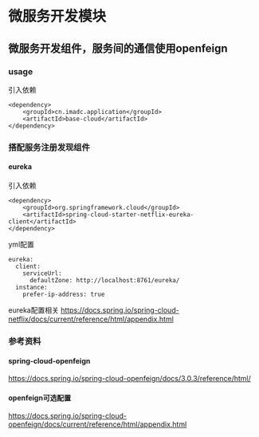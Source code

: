 # 微服务开发模块

## 微服务开发组件，服务间的通信使用openfeign

### usage

引入依赖

~~~
<dependency>
    <groupId>cn.imadc.application</groupId>
    <artifactId>base-cloud</artifactId>
</dependency>
~~~

### 搭配服务注册发现组件

#### eureka

引入依赖

~~~
<dependency>
    <groupId>org.springframework.cloud</groupId>
    <artifactId>spring-cloud-starter-netflix-eureka-client</artifactId>
</dependency>
~~~

yml配置

~~~
eureka:
  client:
    serviceUrl:
      defaultZone: http://localhost:8761/eureka/
  instance:
    prefer-ip-address: true
~~~

eureka配置相关
https://docs.spring.io/spring-cloud-netflix/docs/current/reference/html/appendix.html

### 参考资料

#### spring-cloud-openfeign

https://docs.spring.io/spring-cloud-openfeign/docs/3.0.3/reference/html/

#### openfeign可选配置

https://docs.spring.io/spring-cloud-openfeign/docs/current/reference/html/appendix.html